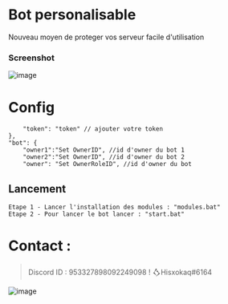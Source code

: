 # Bot personalisable

Nouveau moyen de proteger vos serveur facile d'utilisation 

### Screenshot

![image](https://user-images.githubusercontent.com/93615583/182429516-91816733-366c-4fc2-b4cd-34a7362fe06c.png)

# Config

        "token": "token" // ajouter votre token 
    },
    "bot": { 
        "owner1":"Set OwnerID", //id d'owner du bot 1 
        "owner2":"Set OwnerID", //id d'owner du bot 2
        "owner": "Set OwnerRoleID", //id d'owner du bot

## Lancement 
```
Etape 1 - Lancer l'installation des modules : "modules.bat"
Etape 2 - Pour lancer le bot lancer : "start.bat"
```

# Contact : 
> Discord ID : 953327898092249098
> ! 𒋝Hisxokaq#6164                     


![image](https://media.discordapp.net/attachments/945746542424387615/945778865727479958/20220205_130153.gif)
